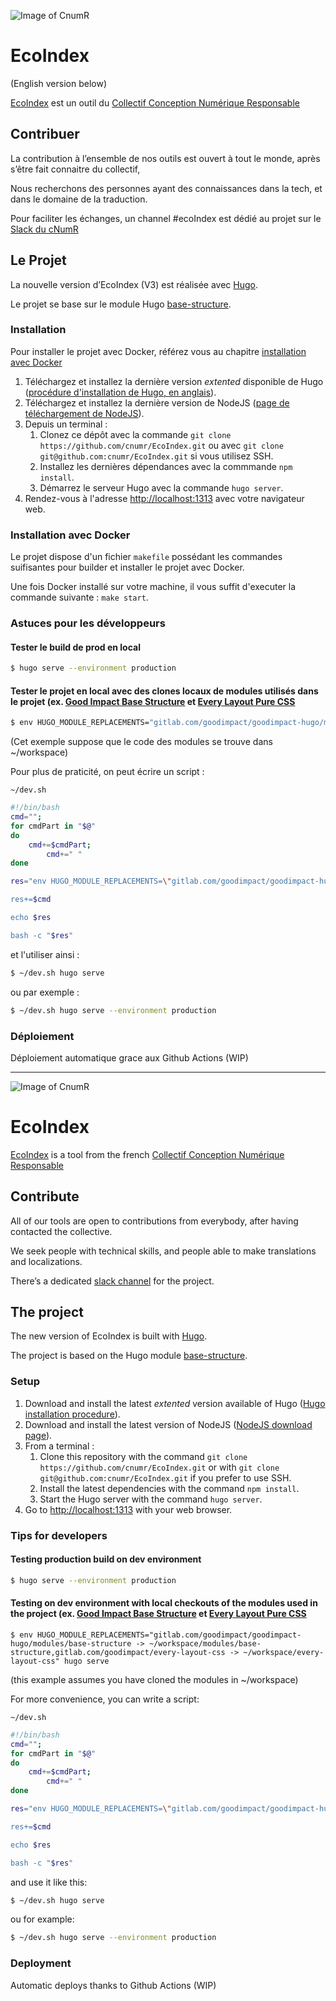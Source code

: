 ![Image of CnumR](./collectif-conception-numerique-responsable-logo.png)

# EcoIndex

(English version below)

[EcoIndex](http://www.ecoindex.fr/) est un outil du
[Collectif Conception Numérique Responsable](https://collectif.greenit.fr/)

## Contribuer

La contribution à l’ensemble de nos outils est ouvert à tout le monde, après s’être fait connaitre du collectif,

Nous recherchons des personnes ayant des connaissances dans la tech, et dans le domaine de la traduction.

Pour faciliter les échanges, un channel #ecoIndex est dédié au projet sur le [Slack du cNumR](https://cnumr.slack.com)

## Le Projet

La nouvelle version d’EcoIndex (V3) est réalisée avec [Hugo](https://gohugo.io/).

Le projet se base sur le module Hugo [base-structure](https://gitlab.com/goodimpact/goodimpact-hugo/modules/base-structure).

### Installation
Pour installer le projet avec Docker, référez vous au chapitre [installation avec Docker](#installation-docker)

1. Téléchargez et installez la dernière version _extented_ disponible de Hugo
   ([procédure d'installation de Hugo, en anglais](https://gohugo.io/getting-started/installing/)).
2. Téléchargez et installez la dernière version de NodeJS
   ([page de téléchargement de NodeJS](https://nodejs.org/fr/download/)).
3. Depuis un terminal :
   1. Clonez ce dépôt avec la commande `git clone https://github.com/cnumr/EcoIndex.git` ou avec
      `git clone git@github.com:cnumr/EcoIndex.git` si vous utilisez SSH.
   2. Installez les dernières dépendances avec la commmande `npm install`.
   3. Démarrez le serveur Hugo avec la commande `hugo server`.
4. Rendez-vous à l'adresse <http://localhost:1313> avec votre navigateur web.

### Installation avec Docker
Le projet dispose d'un fichier `makefile` possédant les commandes suifisantes pour 
builder et installer le projet avec Docker.

Une fois Docker installé sur votre machine, il vous suffit d'executer la commande suivante : 
`make start`. 

### Astuces pour les développeurs

#### Tester le build de prod en local

```sh
$ hugo serve --environment production
```

#### Tester le projet en local avec des clones locaux de modules utilisés dans le projet (ex. [Good Impact Base Structure](https://gitlab.com/goodimpact/goodimpact-hugo/modules/base-structure/edit#js-general-project-settings) et [Every Layout Pure CSS](https://gitlab.com/goodimpact/every-layout-css)

```sh
$ env HUGO_MODULE_REPLACEMENTS="gitlab.com/goodimpact/goodimpact-hugo/modules/base-structure -> ~/workspace/modules/base-structure,gitlab.com/goodimpact/every-layout-css -> ~/workspace/every-layout-css" hugo serve
```

(Cet exemple suppose que le code des modules se trouve dans ~/workspace)

Pour plus de praticité, on peut écrire un script :

`~/dev.sh`
```sh
#!/bin/bash
cmd="";
for cmdPart in "$@"
do
    cmd+=$cmdPart;
		cmd+=" "
done

res="env HUGO_MODULE_REPLACEMENTS=\"gitlab.com/goodimpact/goodimpact-hugo/modules/base-structure -> ~/workspace/modules/base-structure,gitlab.com/goodimpact/every-layout-css -> ~/workspace/every-layout-css"\" "

res+=$cmd

echo $res

bash -c "$res"
```

et l'utiliser ainsi :

```sh
$ ~/dev.sh hugo serve
```
ou par exemple :

```sh
$ ~/dev.sh hugo serve --environment production
```

### Déploiement

Déploiement automatique grace aux Github Actions (WIP)

---

![Image of CnumR](./collectif-conception-numerique-responsable-logo.png)

# EcoIndex

[EcoIndex](http://www.ecoindex.fr/) is a tool from the french
[Collectif Conception Numérique Responsable](https://collectif.greenit.fr/)

## Contribute

All of our tools are open to contributions from everybody, after having contacted the collective.

We seek people with technical skills, and people able to make translations and localizations.

There’s a dedicated [slack channel](https://cnumr.slack.com) for the project.

## The project

The new version of EcoIndex is built with [Hugo](https://gohugo.io/).

The project is based on the Hugo module [base-structure](https://gitlab.com/goodimpact/goodimpact-hugo/modules/base-structure).

### Setup

1. Download and install the latest _extented_ version available of Hugo
   ([Hugo installation procedure](https://gohugo.io/getting-started/installing/)).
2. Download and install the latest version of NodeJS ([NodeJS download page](https://nodejs.org/en/download/)).
3. From a terminal :
   1. Clone this repository with the command `git clone https://github.com/cnumr/EcoIndex.git` or with
      `git clone git@github.com:cnumr/EcoIndex.git` if you prefer to use SSH.
   2. Install the latest dependencies with the command `npm install`.
   3. Start the Hugo server with the command `hugo server`.
4. Go to <http://localhost:1313> with your web browser.

### Tips for developers

#### Testing production build on dev environment

```sh
$ hugo serve --environment production
```

#### Testing on dev environment with local checkouts of the modules used in the project (ex. [Good Impact Base Structure](https://gitlab.com/goodimpact/goodimpact-hugo/modules/base-structure/edit#js-general-project-settings) et [Every Layout Pure CSS](https://gitlab.com/goodimpact/every-layout-css)

```
$ env HUGO_MODULE_REPLACEMENTS="gitlab.com/goodimpact/goodimpact-hugo/modules/base-structure -> ~/workspace/modules/base-structure,gitlab.com/goodimpact/every-layout-css -> ~/workspace/every-layout-css" hugo serve
```
(this example assumes you have cloned the modules in ~/workspace)

For more convenience, you can write a script:

`~/dev.sh`
```sh
#!/bin/bash
cmd="";
for cmdPart in "$@"
do
    cmd+=$cmdPart;
		cmd+=" "
done

res="env HUGO_MODULE_REPLACEMENTS=\"gitlab.com/goodimpact/goodimpact-hugo/modules/base-structure -> ~/workspace/modules/base-structure,gitlab.com/goodimpact/every-layout-css -> ~/workspace/every-layout-css"\" "

res+=$cmd

echo $res

bash -c "$res"
```

and use it like this:

```sh
$ ~/dev.sh hugo serve
```
ou for example:

```sh
$ ~/dev.sh hugo serve --environment production
```

### Deployment

Automatic deploys thanks to Github Actions (WIP)

